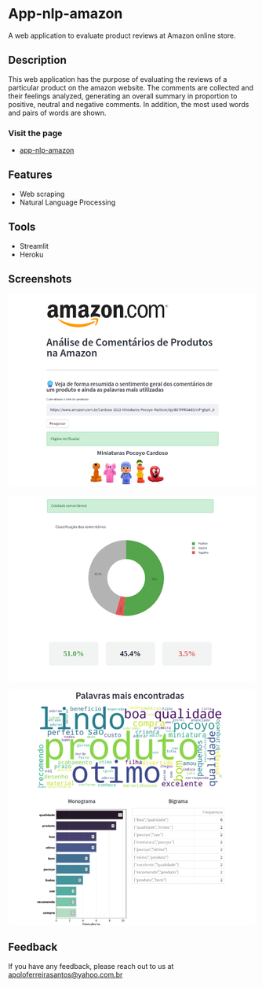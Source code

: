 
# App-nlp-amazon

A web application to evaluate product reviews at Amazon online store.

## Description

This web application has the purpose of evaluating the reviews of a 
particular product on the amazon website. The comments are collected 
and their feelings analyzed, generating an overall summary 
in proportion to positive, neutral and negative comments.
In addition, the most used words and pairs of words are shown. 

### Visit the page

- [app-nlp-amazon](https://app-nlp-amazon.herokuapp.com/)

## Features

- Web scraping
- Natural Language Processing

## Tools

- Streamlit
- Heroku 

## Screenshots

![App Screenshot](https://github.com/apoloferreira/app-nlp-amazon/blob/main/images/app-nlp-amazon01.png)

![App Screenshot](https://github.com/apoloferreira/app-nlp-amazon/blob/main/images/app-nlp-amazon02.png)

![App Screenshot](https://github.com/apoloferreira/app-nlp-amazon/blob/main/images/app-nlp-amazon03.png)

## Feedback

If you have any feedback, please reach out to us at apoloferreirasantos@yahoo.com.br

